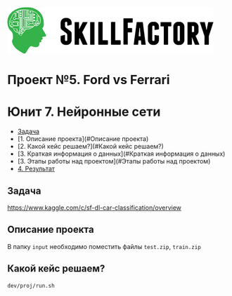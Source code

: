 ![Title PNG "Skill Factory"](/assets/skillfactory_logo.png)
# Проект №5. Ford vs Ferrari
# Юнит 7. Нейронные сети 
<!-- vim-markdown-toc Redcarpet -->

* [Задача](#задача)
* [1. Описание проекта](#Описание проекта)
* [2. Какой кейс решаем?](#Какой кейс решаем?)
* [3. Краткая информация о данных](#Краткая информация о данных)
* [3. Этапы работы над проектом](#Этапы работы над проектом)
* [4. Результат](#Результат)

<!-- vim-markdown-toc -->


## Задача

https://www.kaggle.com/c/sf-dl-car-classification/overview

## Описание проекта

В папку `input` необходимо поместить файлы `test.zip`, `train.zip`

## Какой кейс решаем?

```
dev/proj/run.sh
```

